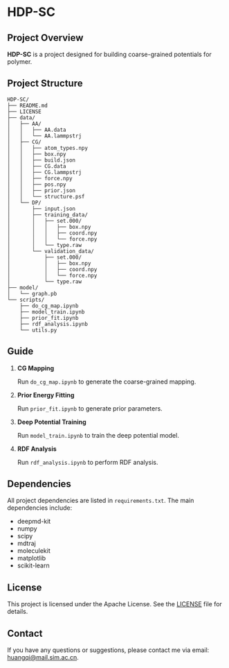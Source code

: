 # HDP-SC

## Project Overview

**HDP-SC** is a project designed for building coarse-grained potentials for polymer. 

## Project Structure
```
HDP-SC/
├── README.md
├── LICENSE
├── data/
│   ├── AA/
│   │   ├── AA.data
│   │   └── AA.lammpstrj
│   ├── CG/
│   │   ├── atom_types.npy
│   │   ├── box.npy
│   │   ├── build.json
│   │   ├── CG.data
│   │   ├── CG.lammpstrj
│   │   ├── force.npy
│   │   ├── pos.npy
│   │   ├── prior.json
│   │   └── structure.psf
│   └── DP/
│       ├── input.json
│       ├── training_data/
│       │   ├── set.000/
│       │   │   ├── box.npy
│       │   │   ├── coord.npy
│       │   │   └── force.npy
│       │   └── type.raw
│       └── validation_data/
│           ├── set.000/
│           │   ├── box.npy
│           │   ├── coord.npy
│           │   └── force.npy
│           └── type.raw
├── model/
│   └── graph.pb
└── scripts/
    ├── do_cg_map.ipynb
    ├── model_train.ipynb
    ├── prior_fit.ipynb
    ├── rdf_analysis.ipynb
    └── utils.py
```

##  Guide

1. **CG Mapping**

   Run `do_cg_map.ipynb` to generate the coarse-grained mapping.

2. **Prior Energy Fitting**

   Run `prior_fit.ipynb` to generate prior parameters.

3. **Deep Potential Training**

   Run `model_train.ipynb` to train the deep potential model.

4. **RDF Analysis**

   Run `rdf_analysis.ipynb` to perform RDF analysis.

## Dependencies

All project dependencies are listed in `requirements.txt`. The main dependencies include:

- deepmd-kit
- numpy
- scipy
- mdtraj
- moleculekit
- matplotlib
- scikit-learn

## License

This project is licensed under the Apache License. See the [LICENSE](LICENSE) file for details.

## Contact

If you have any questions or suggestions, please contact me via email: huangqi@mail.sim.ac.cn.
